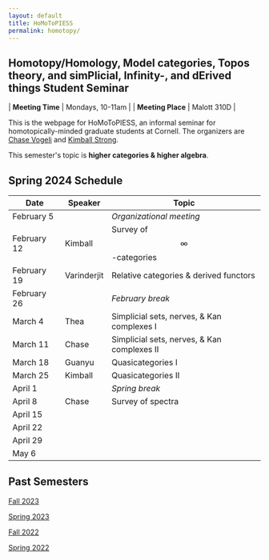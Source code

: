 ```yaml
---
layout: default
title: HoMoToPIESS
permalink: homotopy/
---
```

## **Ho**motopy/**Ho**mology, **Mo**del categories, **To**pos theory, and sim**P**licial, **I**nfinity-, and d**E**rived things **S**tudent **S**eminar

| __Meeting Time__ | Mondays, 10-11am |
| __Meeting Place__ | Malott 310D |

This is the webpage for HoMoToPIESS, an informal seminar for homotopically-minded graduate students at Cornell. The organizers are [Chase Vogeli](https://chasevoge.li/) and [Kimball Strong](https://e.math.cornell.edu/people/Kimball_Strong/).

This semester's topic is __higher categories & higher algebra__.

## Spring 2024 Schedule

| Date | Speaker | Topic |
| --- | --- | --- |
| February 5  |  | *Organizational meeting* |
| February 12 | Kimball | Survey of $$\infty$$-categories |
| February 19 | Varinderjit | Relative categories & derived functors |
| February 26 | | *February break* |
| March 4 | Thea | Simplicial sets, nerves, & Kan complexes I |
| March 11 | Chase | Simplicial sets, nerves, & Kan complexes II |
| March 18 | Guanyu | Quasicategories I |
| March 25 | Kimball | Quasicategories II |
| April 1 | | *Spring break* |
| April 8 | Chase | Survey of spectra |
| April 15 | | |
| April 22 | | |
| April 29 | | |
| May 6 | | |

## Past Semesters

[Fall 2023](fa23.html)

[Spring 2023](sp23.html)

[Fall 2022](fa22.html)

[Spring 2022](sp22.html)
